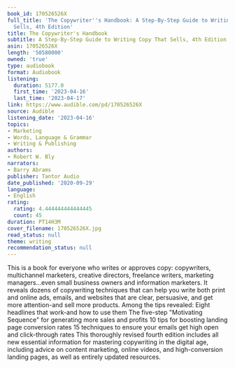 ```yaml
---
book_id: 170526526X
full_title: 'The Copywriter''s Handbook: A Step-By-Step Guide to Writing Copy That
  Sells, 4th Edition'
title: The Copywriter's Handbook
subtitle: A Step-By-Step Guide to Writing Copy That Sells, 4th Edition
asin: 170526526X
length: '50580000'
owned: 'true'
type: audiobook
format: Audiobook
listening:
  duration: 5177.0
  first_time: '2023-04-16'
  last_time: '2023-04-17'
link: https://www.audible.com/pd/170526526X
source: Audible
listening_date: '2023-04-16'
topics:
- Marketing
- Words, Language & Grammar
- Writing & Publishing
authors:
- Robert W. Bly
narrators:
- Barry Abrams
publisher: Tantor Audio
date_published: '2020-09-29'
language:
- English
rating:
  rating: 4.444444444444445
  count: 45
duration: PT14H3M
cover_filename: 170526526X.jpg
read_status: null
theme: writing
recommendation_status: null
---
```

This is a book for everyone who writes or approves copy: copywriters, multichannel marketers, creative directors, freelance writers, marketing managers...even small business owners and information marketers. It reveals dozens of copywriting techniques that can help you write both print and online ads, emails, and websites that are clear, persuasive, and get more attention-and sell more products. Among the tips revealed:
Eight headlines that work-and how to use them The five-step "Motivating Sequence" for generating more sales and profits 10 tips for boosting landing page conversion rates 15 techniques to ensure your emails get high open and click-through rates This thoroughly revised fourth edition includes all new essential information for mastering copywriting in the digital age, including advice on content marketing, online videos, and high-conversion landing pages, as well as entirely updated resources.
